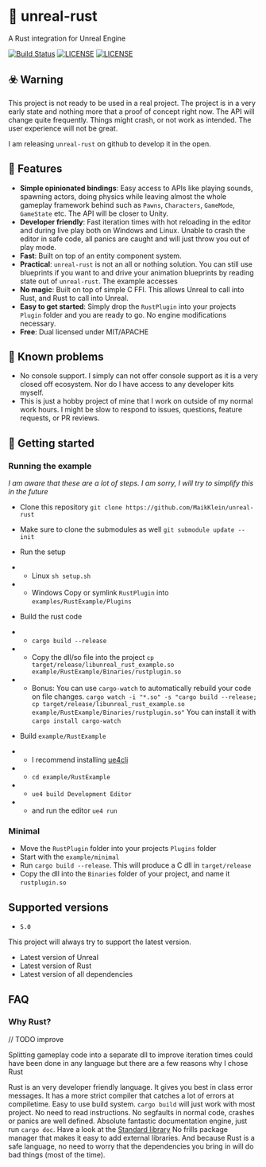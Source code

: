 # 🦀 unreal-rust

A Rust integration for Unreal Engine

[![Build Status](https://github.com/MaikKlein/unreal-rust/workflows/CI/badge.svg)](https://github.com/MaikKlein/unreal-rust/actions?workflow=CI)
[![LICENSE](https://img.shields.io/badge/license-MIT-blue.svg)](LICENSE-MIT)
[![LICENSE](https://img.shields.io/badge/license-apache-blue.svg)](LICENSE-APACHE)

## ☣️ Warning

This project is not ready to be used in a real project. The project is in a very early state and nothing more that a proof of concept right now. The API will change quite frequently. Things might crash, or not work as intended. The user experience will not be great.

I am releasing `unreal-rust` on github to develop it in the open.

## 🎯 Features

- **Simple opinionated bindings**: Easy access to APIs like playing sounds, spawning actors, doing physics while leaving almost the whole gameplay framework behind such as `Pawns`, `Characters`, `GameMode`, `GameState` etc. The API will be closer to Unity.
- **Developer friendly**: Fast iteration times with hot reloading in the editor and during live play both on Windows and Linux. Unable to crash the editor in safe code, all panics are caught and will just throw you out of play mode.
- **Fast**: Built on top of an entity component system.
- **Practical**: `unreal-rust` is not an all or nothing solution. You can still use blueprints if you want to and drive your animation blueprints by reading state out of `unreal-rust`. The example accesses 
- **No magic**: Built on top of simple C FFI. This allows Unreal to call into Rust, and Rust to call into Unreal.
- **Easy to get started**: Simply drop the `RustPlugin` into your projects `Plugin` folder and you are ready to go. No engine modifications necessary.
- **Free**: Dual licensed under MIT/APACHE

## 🚩 Known problems

- No console support. I simply can not offer console support as it is a very closed off ecosystem. Nor do I have access to any developer kits myself.
- This is just a hobby project of mine that I work on outside of my normal work hours. I might be slow to respond to issues, questions, feature requests, or PR reviews.


## 🦮 Getting started

### Running the example

_I am aware that these are a lot of steps. I am sorry, I will try to simplify this in the future_

- Clone this repository `git clone https://github.com/MaikKlein/unreal-rust`
- Make sure to clone the submodules as well `git submodule update --init`

- Run the setup
- - Linux `sh setup.sh`
- - Windows Copy or symlink `RustPlugin` into `examples/RustExample/Plugins`
- Build the rust code
- - `cargo build --release`
- - Copy the dll/so file into the project `cp target/release/libunreal_rust_example.so example/RustExample/Binaries/rustplugin.so`
- - Bonus: You can use `cargo-watch` to automatically rebuild your code on file changes. `cargo watch -i "*.so" -s "cargo build --release; cp target/release/libunreal_rust_example.so example/RustExample/Binaries/rustplugin.so"` You can install it with `cargo install cargo-watch`

- Build `example/RustExample`
- - I recommend installing [ue4cli](https://docs.adamrehn.com/ue4cli/overview/introduction-to-ue4cli)
- - `cd example/RustExample`
- - `ue4 build Development Editor`
- - and run the editor `ue4 run`

### Minimal

- Move the `RustPlugin` folder into your projects `Plugins` folder
- Start with the `example/minimal`
- Run `cargo build --release`. This will produce a C dll in `target/release`
- Copy the dll into the `Binaries` folder of your project, and name it `rustplugin.so`

## Supported versions

- `5.0`

This project will always try to support the latest version.

- Latest version of Unreal
- Latest version of Rust
- Latest version of all dependencies

## FAQ

### Why Rust?

// TODO improve

Splitting gameplay code into a separate dll to improve iteration times could have been done in any language but there are a few reasons why I chose Rust

Rust is an very developer friendly language. It gives you best in class error messages. It has a more strict compiler that catches a lot of errors at compiletime. Easy to use build system. `cargo build` will just work with most project. No need to read instructions.
No segfaults in normal code, crashes or panics are well defined.
Absolute fantastic documentation engine, just run `cargo doc`. Have a look at the [Standard library](https://doc.rust-lang.org/stable/std/)
No frills package manager that makes it easy to add external libraries. And because Rust is a safe language, no need to worry that the dependencies you bring in will do bad things (most of the time).


